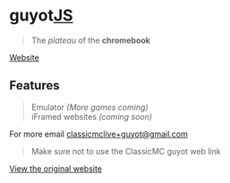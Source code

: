 # guyot<a href="">JS</a>

> The *plateau* of the **chromebook**

[Website](https://guyotjs.github.io)

## Features

> Emulator *(More games coming)*<br/>
> iFramed websites *(coming soon)*

For more email <a href="">classicmclive+guyot@gmail.com</a>

> Make sure not to use the ClassicMC guyot web link

[View the original website](https://classicmc-studios.github.io/guyot)
